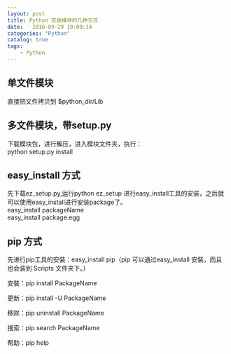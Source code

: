 ```yaml
---
layout: post
title: Python 安装模块的几种方式
date:   2016-09-29 10:09:14
categories: "Python"
catalog: true
tags: 
    - Python
---
```




## 单文件模块

直接把文件拷贝到 $python_dir/Lib   

## 多文件模块，带setup.py

下载模块包，进行解压，进入模块文件夹，执行：   
python setup.py install   

## easy_install 方式

 先下载ez_setup.py,运行python ez_setup 进行easy_install工具的安装，之后就可以使用easy_install进行安装package了。   
  easy_install  packageName   
  easy_install  package.egg   

## pip 方式 

先进行pip工具的安裝：easy_install pip（pip 可以通过easy_install 安裝，而且也会装到 Scripts 文件夹下。）   

安裝：pip install PackageName   

更新：pip install -U PackageName   

移除：pip uninstall PackageName   

搜索：pip search PackageName   

帮助：pip help